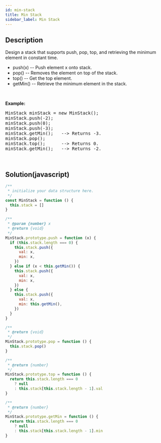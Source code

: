 ```yaml
---
id: min-stack
title: Min Stack
sidebar_label: Min Stack
---
```

## Description
<div class="description">
<p>Design a stack that supports push, pop, top, and retrieving the minimum element in constant time.</p>

<ul>
	<li>push(x) -- Push element x onto stack.</li>
	<li>pop() -- Removes the element on top of the stack.</li>
	<li>top() -- Get the top element.</li>
	<li>getMin() -- Retrieve the minimum element in the stack.</li>
</ul>

<p>&nbsp;</p>

<p><b>Example:</b></p>

<pre>
MinStack minStack = new MinStack();
minStack.push(-2);
minStack.push(0);
minStack.push(-3);
minStack.getMin();   --&gt; Returns -3.
minStack.pop();
minStack.top();      --&gt; Returns 0.
minStack.getMin();   --&gt; Returns -2.
</pre>

<p>&nbsp;</p>

</div>

## Solution(javascript)
```javascript
/**
 * initialize your data structure here.
 */
const MinStack = function () {
  this.stack = []
}

/**
 * @param {number} x
 * @return {void}
 */
MinStack.prototype.push = function (x) {
  if (this.stack.length === 0) {
    this.stack.push({
      val: x,
      min: x,
    })
  } else if (x < this.getMin()) {
    this.stack.push({
      val: x,
      min: x,
    })
  } else {
    this.stack.push({
      val: x,
      min: this.getMin(),
    })
  }
}

/**
 * @return {void}
 */
MinStack.prototype.pop = function () {
  this.stack.pop()
}

/**
 * @return {number}
 */
MinStack.prototype.top = function () {
  return this.stack.length === 0
    ? null
    : this.stack[this.stack.length - 1].val
}

/**
 * @return {number}
 */
MinStack.prototype.getMin = function () {
  return this.stack.length === 0
    ? null
    : this.stack[this.stack.length - 1].min
}

```